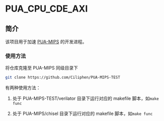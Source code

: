 # PUA_CPU_CDE_AXI

## 简介

该项目用于加速 [PUA-MIPS](https://github.com/Clo91eaf/PUA-MIPS) 的开发进程。

### 使用方法

将仓库克隆至 PUA-MIPS 同级目录下

```bash
git clone https://github.com/Ciliphen/PUA-MIPS-TEST
```

有两种使用方法：

1. 处于 PUA-MIPS-TEST/verilator 目录下运行对应的 makefile 脚本，如`make func`

2. 处于 PUA-MIPS/chisel 目录下运行对应的 makefile 脚本，如`make func`
